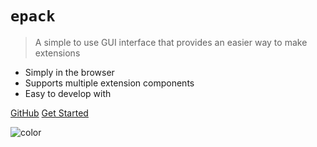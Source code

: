 # `epack`

> A simple to use GUI interface that provides an easier way to make extensions

- Simply in the browser
- Supports multiple extension components
- Easy to develop with

[GitHub](https://github.com/Yash-Singh1/epack/)
[Get Started](?id=main)

<!-- background color -->

![color](#edc7c7)
